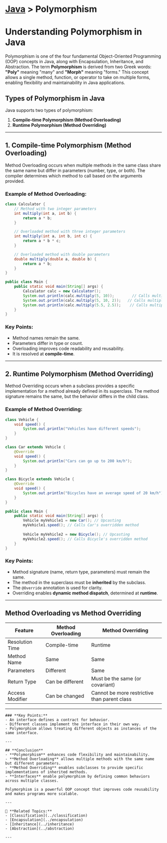# [Java](../) > Polymorphism

# Understanding Polymorphism in Java

Polymorphism is one of the four fundamental Object-Oriented Programming (OOP) concepts in Java, along with Encapsulation, Inheritance, and Abstraction. The term **Polymorphism** is derived from two Greek words: **"Poly"** meaning "many" and **"Morph"** meaning "forms." This concept allows a single method, function, or operator to take on multiple forms, enabling flexibility and maintainability in Java applications.

## **Types of Polymorphism in Java**
Java supports two types of polymorphism:
1. **Compile-time Polymorphism (Method Overloading)**
2. **Runtime Polymorphism (Method Overriding)**

---

## **1. Compile-time Polymorphism (Method Overloading)**
Method Overloading occurs when multiple methods in the same class share the same name but differ in parameters (number, type, or both). The compiler determines which method to call based on the arguments provided.

### **Example of Method Overloading:**
```java
class Calculator {
    // Method with two integer parameters
    int multiply(int a, int b) {
        return a * b;
    }

    // Overloaded method with three integer parameters
    int multiply(int a, int b, int c) {
        return a * b * c;
    }

    // Overloaded method with double parameters
    double multiply(double a, double b) {
        return a * b;
    }
}

public class Main {
    public static void main(String[] args) {
        Calculator calc = new Calculator();
        System.out.println(calc.multiply(5, 10));        // Calls multiply(int, int)
        System.out.println(calc.multiply(5, 10, 2));   // Calls multiply(int, int, int)
        System.out.println(calc.multiply(5.5, 2.5));    // Calls multiply(double, double)
    }
}
```
### **Key Points:**
- Method names remain the same.
- Parameters differ in type or count.
- Overloading improves code readability and reusability.
- It is resolved at **compile-time**.

---

## **2. Runtime Polymorphism (Method Overriding)**
Method Overriding occurs when a subclass provides a specific implementation for a method already defined in its superclass. The method signature remains the same, but the behavior differs in the child class.

### **Example of Method Overriding:**
```java
class Vehicle {
    void speed() {
        System.out.println("Vehicles have different speeds");
    }
}

class Car extends Vehicle {
    @Override
    void speed() {
        System.out.println("Cars can go up to 200 km/h");
    }
}

class Bicycle extends Vehicle {
    @Override
    void speed() {
        System.out.println("Bicycles have an average speed of 20 km/h");
    }
}

public class Main {
    public static void main(String[] args) {
        Vehicle myVehicle1 = new Car(); // Upcasting
        myVehicle1.speed(); // Calls Car's overridden method
        
        Vehicle myVehicle2 = new Bicycle(); // Upcasting
        myVehicle2.speed(); // Calls Bicycle's overridden method
    }
}
```
### **Key Points:**
- Method signature (name, return type, parameters) must remain the same.
- The method in the superclass must be **inherited** by the subclass.
- The `@Override` annotation is used for clarity.
- Overriding enables **dynamic method dispatch**, determined at **runtime**.

---

## **Method Overloading vs Method Overriding**

| Feature | Method Overloading | Method Overriding |
|---------|-------------------|-------------------|
| Resolution Time | Compile-time | Runtime |
| Method Name | Same | Same |
| Parameters | Different | Same |
| Return Type | Can be different | Must be the same (or covariant) |
| Access Modifier | Can be changed | Cannot be more restrictive than parent class |

---

```
### **Key Points:**
- An interface defines a contract for behavior.
- Different classes implement the interface in their own way.
- Polymorphism allows treating different objects as instances of the same interface.

---

## **Conclusion**
- **Polymorphism** enhances code flexibility and maintainability.
- **Method Overloading** allows multiple methods with the same name but different parameters.
- **Method Overriding** enables subclasses to provide specific implementations of inherited methods.
- **Interfaces** enable polymorphism by defining common behaviors across multiple classes.

Polymorphism is a powerful OOP concept that improves code reusability and makes programs more scalable.

---

🔗 **Related Topics:**
- [Classification](../classification)
- [Encapsulation](../encapsulation)
- [Inheritance](../inheritance)
- [Abstraction](../abstraction)

---
